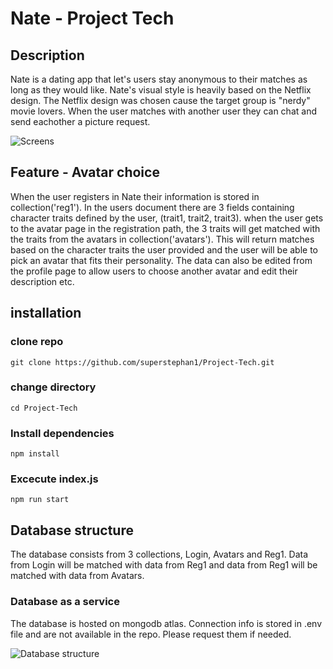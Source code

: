 # Nate - Project Tech

## Description
Nate is a dating app that let's users stay anonymous to their matches as long as they would like. Nate's visual style is heavily based on the Netflix design. The Netflix design was chosen cause the target group is "nerdy" movie lovers. When the user matches with another user they can chat and send eachother a picture request. 

![Screens](https://github.com/superstephan1/Project-Tech/blob/master/projectFiles/screens.png "Screens")

## Feature - Avatar choice

When the user registers in Nate their information is stored in collection('reg1'). In the users document there are 3 fields containing character traits defined by the user, (trait1, trait2, trait3). when the user gets to the avatar page in the registration path, the 3 traits will get matched with the traits from the avatars in collection('avatars'). This will return matches based on the character traits the user provided and the user will be able to pick an avatar that fits their personality. The data can also be edited from the profile page to allow users to choose another avatar and edit their description etc.

## installation

### clone repo
`git clone https://github.com/superstephan1/Project-Tech.git`
### change directory
`cd Project-Tech`
### Install dependencies
`npm install`
### Excecute index.js
`npm run start` 

## Database structure

The database consists from 3 collections, Login, Avatars and Reg1. Data from Login will be matched with data from Reg1 and data from Reg1 will be matched with data from Avatars. 

### Database as a service
The database is hosted on mongodb atlas. Connection info is stored in .env file and are not available in the repo. Please request them if needed.

![Database structure](https://github.com/superstephan1/Project-Tech/blob/master/projectFiles/database.png "Database structure")